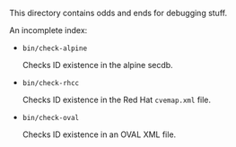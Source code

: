 This directory contains odds and ends for debugging stuff.

An incomplete index:

- `bin/check-alpine`

    Checks ID existence in the alpine secdb.

- `bin/check-rhcc`

    Checks ID existence in the Red Hat `cvemap.xml` file.

- `bin/check-oval`

    Checks ID existence in an OVAL XML file.
